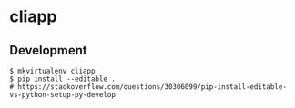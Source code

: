 # cliapp


## Development

```
$ mkvirtualenv cliapp
$ pip install --editable .
# https://stackoverflow.com/questions/30306099/pip-install-editable-vs-python-setup-py-develop
```
